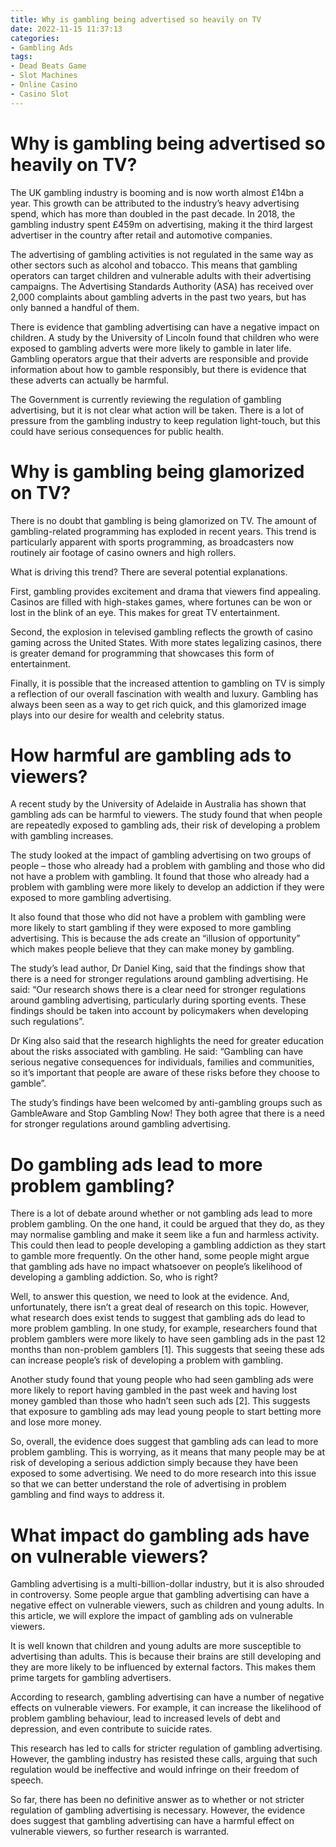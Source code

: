 ```yaml
---
title: Why is gambling being advertised so heavily on TV
date: 2022-11-15 11:37:13
categories:
- Gambling Ads
tags:
- Dead Beats Game
- Slot Machines
- Online Casino
- Casino Slot
---
```



#  Why is gambling being advertised so heavily on TV?

The UK gambling industry is booming and is now worth almost £14bn a year. This growth can be attributed to the industry’s heavy advertising spend, which has more than doubled in the past decade. In 2018, the gambling industry spent £459m on advertising, making it the third largest advertiser in the country after retail and automotive companies.

The advertising of gambling activities is not regulated in the same way as other sectors such as alcohol and tobacco. This means that gambling operators can target children and vulnerable adults with their advertising campaigns. The Advertising Standards Authority (ASA) has received over 2,000 complaints about gambling adverts in the past two years, but has only banned a handful of them.

There is evidence that gambling advertising can have a negative impact on children. A study by the University of Lincoln found that children who were exposed to gambling adverts were more likely to gamble in later life. Gambling operators argue that their adverts are responsible and provide information about how to gamble responsibly, but there is evidence that these adverts can actually be harmful.

The Government is currently reviewing the regulation of gambling advertising, but it is not clear what action will be taken. There is a lot of pressure from the gambling industry to keep regulation light-touch, but this could have serious consequences for public health.

#  Why is gambling being glamorized on TV?

There is no doubt that gambling is being glamorized on TV. The amount of gambling-related programming has exploded in recent years. This trend is particularly apparent with sports programming, as broadcasters now routinely air footage of casino owners and high rollers.

What is driving this trend? There are several potential explanations.

First, gambling provides excitement and drama that viewers find appealing. Casinos are filled with high-stakes games, where fortunes can be won or lost in the blink of an eye. This makes for great TV entertainment.

Second, the explosion in televised gambling reflects the growth of casino gaming across the United States. With more states legalizing casinos, there is greater demand for programming that showcases this form of entertainment.

Finally, it is possible that the increased attention to gambling on TV is simply a reflection of our overall fascination with wealth and luxury. Gambling has always been seen as a way to get rich quick, and this glamorized image plays into our desire for wealth and celebrity status.

#  How harmful are gambling ads to viewers?

A recent study by the University of Adelaide in Australia has shown that gambling ads can be harmful to viewers. The study found that when people are repeatedly exposed to gambling ads, their risk of developing a problem with gambling increases.

The study looked at the impact of gambling advertising on two groups of people – those who already had a problem with gambling and those who did not have a problem with gambling. It found that those who already had a problem with gambling were more likely to develop an addiction if they were exposed to more gambling advertising.

It also found that those who did not have a problem with gambling were more likely to start gambling if they were exposed to more gambling advertising. This is because the ads create an “illusion of opportunity” which makes people believe that they can make money by gambling.

The study’s lead author, Dr Daniel King, said that the findings show that there is a need for stronger regulations around gambling advertising. He said: “Our research shows there is a clear need for stronger regulations around gambling advertising, particularly during sporting events. These findings should be taken into account by policymakers when developing such regulations”.

Dr King also said that the research highlights the need for greater education about the risks associated with gambling. He said: “Gambling can have serious negative consequences for individuals, families and communities, so it’s important that people are aware of these risks before they choose to gamble”.

The study’s findings have been welcomed by anti-gambling groups such as GambleAware and Stop Gambling Now! They both agree that there is a need for stronger regulations around gambling advertising.

#  Do gambling ads lead to more problem gambling?

There is a lot of debate around whether or not gambling ads lead to more problem gambling. On the one hand, it could be argued that they do, as they may normalise gambling and make it seem like a fun and harmless activity. This could then lead to people developing a gambling addiction as they start to gamble more frequently. On the other hand, some people might argue that gambling ads have no impact whatsoever on people’s likelihood of developing a gambling addiction. So, who is right?

Well, to answer this question, we need to look at the evidence. And, unfortunately, there isn’t a great deal of research on this topic. However, what research does exist tends to suggest that gambling ads do lead to more problem gambling. In one study, for example, researchers found that problem gamblers were more likely to have seen gambling ads in the past 12 months than non-problem gamblers [1]. This suggests that seeing these ads can increase people’s risk of developing a problem with gambling.

 Another study found that young people who had seen gambling ads were more likely to report having gambled in the past week and having lost money gambled than those who hadn’t seen such ads [2]. This suggests that exposure to gambling ads may lead young people to start betting more and lose more money.

So, overall, the evidence does suggest that gambling ads can lead to more problem gambling. This is worrying, as it means that many people may be at risk of developing a serious addiction simply because they have been exposed to some advertising. We need to do more research into this issue so that we can better understand the role of advertising in problem gambling and find ways to address it.

#  What impact do gambling ads have on vulnerable viewers?

Gambling advertising is a multi-billion-dollar industry, but it is also shrouded in controversy. Some people argue that gambling advertising can have a negative effect on vulnerable viewers, such as children and young adults. In this article, we will explore the impact of gambling ads on vulnerable viewers.

It is well known that children and young adults are more susceptible to advertising than adults. This is because their brains are still developing and they are more likely to be influenced by external factors. This makes them prime targets for gambling advertisers.

According to research, gambling advertising can have a number of negative effects on vulnerable viewers. For example, it can increase the likelihood of problem gambling behaviour, lead to increased levels of debt and depression, and even contribute to suicide rates.

This research has led to calls for stricter regulation of gambling advertising. However, the gambling industry has resisted these calls, arguing that such regulation would be ineffective and would infringe on their freedom of speech.

So far, there has been no definitive answer as to whether or not stricter regulation of gambling advertising is necessary. However, the evidence does suggest that gambling advertising can have a harmful effect on vulnerable viewers, so further research is warranted.